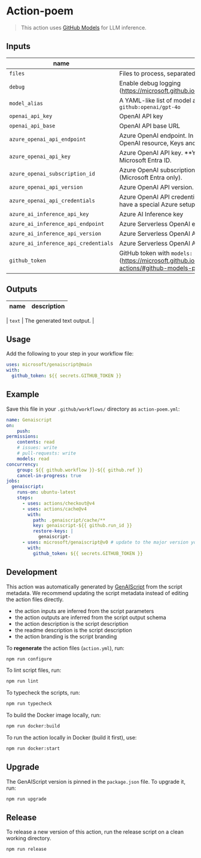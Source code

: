 # Action-poem
        


> This action uses [GitHub Models](https://github.com/models) for LLM inference.

## Inputs

|name|description|required|default|
|----|-----------|--------|-------|
| `files` | Files to process, separated by semi columns (;).  | false |  |
| `debug` | Enable debug logging (https://microsoft.github.io/genaiscript/reference/scripts/logging/). | false |  |
| `model_alias` | A YAML-like list of model aliases and model id: `translation: github:openai/gpt-4o` | false |  |
| `openai_api_key` | OpenAI API key | false |  |
| `openai_api_base` | OpenAI API base URL | false |  |
| `azure_openai_api_endpoint` | Azure OpenAI endpoint. In the Azure Portal, open your Azure OpenAI resource, Keys and Endpoints, copy Endpoint. | false |  |
| `azure_openai_api_key` | Azure OpenAI API key. **You do NOT need this if you are using Microsoft Entra ID. | false |  |
| `azure_openai_subscription_id` | Azure OpenAI subscription ID to list available deployments (Microsoft Entra only). | false |  |
| `azure_openai_api_version` | Azure OpenAI API version. | false |  |
| `azure_openai_api_credentials` | Azure OpenAI API credentials type. Leave as 'default' unless you have a special Azure setup. | false |  |
| `azure_ai_inference_api_key` | Azure AI Inference key | false |  |
| `azure_ai_inference_api_endpoint` | Azure Serverless OpenAI endpoint | false |  |
| `azure_ai_inference_api_version` | Azure Serverless OpenAI API version | false |  |
| `azure_ai_inference_api_credentials` | Azure Serverless OpenAI API credentials type | false |  |
| `github_token` | GitHub token with `models: read` permission at least (https://microsoft.github.io/genaiscript/reference/github-actions/#github-models-permissions). | false |  |

## Outputs

|name|description|
|----|-----------|

| `text` | The generated text output. |

## Usage

Add the following to your step in your workflow file:

```yaml
uses: microsoft/genaiscript@main
with:
  github_token: ${{ secrets.GITHUB_TOKEN }}
```

## Example

Save this file in your `.github/workflows/` directory as `action-poem.yml`:

```yaml
name: Genaiscript
on:
    push:
permissions:
    contents: read
    # issues: write
    # pull-requests: write
    models: read
concurrency:
    group: ${{ github.workflow }}-${{ github.ref }}
    cancel-in-progress: true
jobs:
  genaiscript:
    runs-on: ubuntu-latest
    steps:
      - uses: actions/checkout@v4
      - uses: actions/cache@v4
        with:
          path: .genaiscript/cache/**
          key: genaiscript-${{ github.run_id }}
          restore-keys: |
            genaiscript-
      - uses: microsoft/genaiscript@v0 # update to the major version you want to use
        with:
          github_token: ${{ secrets.GITHUB_TOKEN }}
```

## Development

This action was automatically generated by [GenAIScript](https://microsoft.github.io/genaiscript/reference/github-actions) from the script metadata.
We recommend updating the script metadata instead of editing the action files directly.

- the action inputs are inferred from the script parameters
- the action outputs are inferred from the script output schema
- the action description is the script description
- the readme description is the script description
- the action branding is the script branding

To **regenerate** the action files (`action.yml`), run:

```bash
npm run configure
```

To lint script files, run:

```bash
npm run lint
```

To typecheck the scripts, run:
```bash
npm run typecheck
```

To build the Docker image locally, run:
```bash
npm run docker:build
```

To run the action locally in Docker (build it first), use:
```bash
npm run docker:start
```

## Upgrade

The GenAIScript version is pinned in the `package.json` file. To upgrade it, run:

```bash
npm run upgrade
```

## Release

To release a new version of this action, run the release script on a clean working directory.

```bash
npm run release
```
